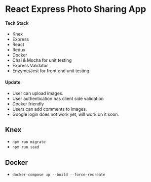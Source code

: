 # React Express Photo Sharing App

#### Tech Stack
* Knex
* Express
* React
* Redux
* Docker
* Chai & Mocha for unit testing
* Express Validator 
* Enzyme/Jest for front end unit testing 

#### Update
* User can upload images. 
* User authentication has client side validation
* Docker friendly
* Users can add comments to images. 
* Google login does not work yet, will work on it soon.

## Knex
* `npm run migrate`
* `npm run seed`

## Docker 
* `docker-compose up --build --force-recreate`